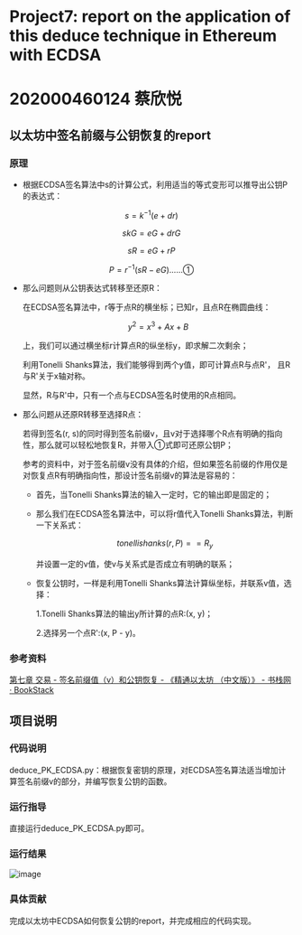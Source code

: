 # Project7: report on the application of this deduce technique in Ethereum with ECDSA

# 202000460124 蔡欣悦

## 以太坊中签名前缀与公钥恢复的report

### 原理

- 根据ECDSA签名算法中s的计算公式，利用适当的等式变形可以推导出公钥P的表达式：

$$
s = k^{-1} (e +dr)
$$

$$
skG = eG + drG
$$

$$
sR = eG + rP
$$

$$
P = r^{-1}(sR-eG)......①
$$

- 那么问题则从公钥表达式转移至还原R：
  
  在ECDSA签名算法中，r等于点R的横坐标；已知r，且点R在椭圆曲线：
  
  $$
  y^2=x^3+Ax+B
  $$
  
  上，我们可以通过横坐标r计算点R的纵坐标y，即求解二次剩余；
  
  利用Tonelli Shanks算法，我们能够得到两个y值，即可计算点R与点R'， 且R与R'关于x轴对称。
  
  显然，R与R'中，只有一个点与ECDSA签名时使用的R点相同。

- 那么问题从还原R转移至选择R点：
  
  若得到签名(r, s)的同时得到签名前缀v，且v对于选择哪个R点有明确的指向性，那么就可以轻松地恢复R，并带入①式即可还原公钥P；
  
  参考的资料中，对于签名前缀v没有具体的介绍，但如果签名前缀的作用仅是对恢复点R有明确指向性，那设计签名前缀v的算法是容易的：
  
  - 首先，当Tonelli Shanks算法的输入一定时，它的输出即是固定的；
  
  - 那么我们在ECDSA签名算法中，可以将r值代入Tonelli Shanks算法，判断一下关系式：
    
    $$
    tonellishanks(r, P)==R_y
    $$
    
     并设置一定的v值，使v与关系式是否成立有明确的联系；
  
  - 恢复公钥时，一样是利用Tonelli Shanks算法计算纵坐标，并联系v值，选择：
    
    1.Tonelli Shanks算法的输出y所计算的点R:(x, y)；
    
    2.选择另一个点R':(x, P - y)。

### 参考资料

[第七章 交易 - 签名前缀值（v）和公钥恢复 - 《精通以太坊 （中文版）》 - 书栈网 · BookStack](https://www.bookstack.cn/read/ethereum_book-zh/spilt.9.ee4988229e1934ea.md)









## 项目说明

### 代码说明

deduce_PK_ECDSA.py：根据恢复密钥的原理，对ECDSA签名算法适当增加计算签名前缀v的部分，并编写恢复公钥的函数。

### 运行指导

直接运行deduce_PK_ECDSA.py即可。

### 运行结果
![image](https://user-images.githubusercontent.com/105582476/181795079-fb662aa7-9f7a-4830-adb5-eaacdf25c305.png)

### 具体贡献

完成以太坊中ECDSA如何恢复公钥的report，并完成相应的代码实现。


